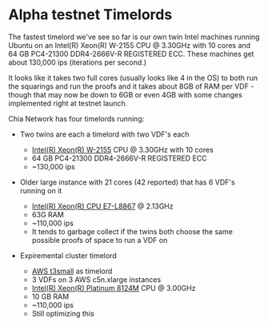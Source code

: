 # Alpha testnet Timelords

The fastest timelord we've see so far is our own twin Intel machines running Ubuntu on an Intel(R) Xeon(R) W-2155 CPU @ 3.30GHz with 10 cores and  64 GB PC4-21300 DDR4-2666V-R REGISTERED ECC. These machines get about 130,000 ips (iterations per second.)

It looks like it takes two full cores (usually looks like 4 in the OS) to both run the squarings and run the proofs and it takes about 8GB of RAM per VDF - though that may now be down to 6GB or even 4GB with some changes implemented right at testnet launch.

Chia Network has four timelords running:

*   Two twins are each a timelord with two VDF's each
    *   [Intel(R) Xeon(R) W-2155](https://ark.intel.com/content/www/us/en/ark/products/125042/intel-xeon-w-2155-processor-13-75m-cache-3-30-ghz.html) CPU @ 3.30GHz with 10 cores
    *   64 GB PC4-21300 DDR4-2666V-R REGISTERED ECC
    *   ~130,000 ips
*   Older large instance with 21 cores (42 reported) that has 6 VDF's running on it
    *   [Intel(R) Xeon(R) CPU E7-L8867](https://ark.intel.com/content/www/us/en/ark/products/53577/intel-xeon-processor-e7-8867l-30m-cache-2-13-ghz-6-40-gt-s-intel-qpi.html)  @ 2.13GHz
    *   63G RAM
    *   ~110,000 ips
    *   It tends to garbage collect if the twins both choose the same possible proofs of space to run a VDF on

*   Expiremental cluster timelord
    *   [AWS t3small](https://aws.amazon.com/ec2/instance-types/t3/) as timelord
    *   3 VDFs on 3 AWS c5n.xlarge instances
    *   [Intel(R) Xeon(R) Platinum 8124M](https://en.wikichip.org/wiki/intel/xeon_platinum/8124m) CPU @ 3.00GHz
    *   10 GB RAM
    *   ~110,000 ips
    *   Still optimizing this